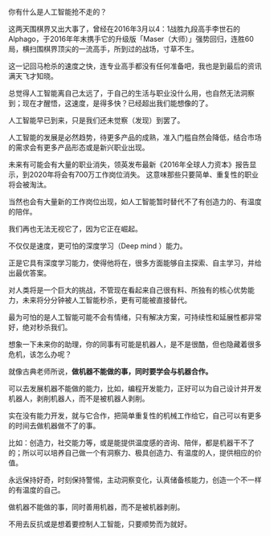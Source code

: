 你有什么是人工智能抢不走的？

这两天围棋界又出大事了，曾经在2016年3月以4：1战胜九段高手李世石的Alphago，于2016年年末携手它的升级版「Maser（大师）」强势回归，连胜60局，横扫围棋界顶尖的一流高手，所到过的战场，寸草不生。

这一记回马枪杀的速度之快，连专业高手都没有任何准备吧，我也是到最后的资讯满天飞才知晓。

总觉得人工智能离自己太远了，于自己的生活与职业没什么用，也自然无法洞察到；现在才醒悟，这速度，是得多快？已经超出我们能想像的了。

人工智能早已到来，只是我们还未觉察（发现）到罢了。


人工智能的发展是必然趋势，待更多产品的成熟，准入门槛自然会降低，结合市场的需求会有更多产品形态或是新兴职业出现。


未来有可能会有大量的职业消失，领英发布最新《2016年全球人力资本》报告显示，到2020年将会有700万工作岗位消失。
这意味那些只要简单、重复性的职业将会被淘汰。

当然也会有大量新的工作岗位出现，如人工智能暂时替代不了有创造力的、有温度的陪伴。


我们再也无法无视它了，因为它正在崛起。

不仅仅是速度，更可怕的深度学习（Deep mind ）能力。

正是它具有深度学习能力，使得他将在，很多方面能够自主探索、自主学习，并给出最优答案。

对人类将是一个巨大的挑战，不管现在看起来自己很有料、所独有的核心优势能力，未来将分分钟被人工智能秒杀，更有可能被直接替代。

最为可怕的是人工智能可能不会有情绪，只有解决方案，可持续性和延展性都非常好，绝对秒杀我们。


想象一下未来你的助理，你的同事有可能是机器人，是不是很酷，但也隐藏着很多危机，该怎么办呢？


就像古典老师所说，**做机器不能做的事，同时要学会与机器合作。**

可以去发展机器不能做的能力，比如，编程开发能力，正好可以为自己设计并开发机器人，剥削机器人，而不是被机器人剥削。

实在没有能力开发，就与它合作，把简单重复性的机械工作给它，自己可以有更多的时间去做机器做不了的事。

比如：创造力，社交能力等，或是能提供温度感的咨询、陪伴，都是机器干不了的；所以可以培养自己做一个有洞察力、极具创造力、有温度的人，提供相应的价值。

永远保持好奇，时刻保持警惕，主动洞察变化，认真储备核能力，创造一个不一样的有温度的自己。

做机器不能做的事，同时善用机器，而不是被机器剥削。

不用去反抗或是想着要控制人工智能，只要顺势而为就好。
